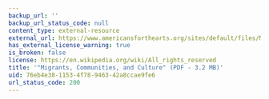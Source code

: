 ```yaml
---
backup_url: ''
backup_url_status_code: null
content_type: external-resource
external_url: https://www.americansforthearts.org/sites/default/files/Migrants_Communities_and_Culture-Brief_2008.pdf
has_external_license_warning: true
is_broken: false
license: https://en.wikipedia.org/wiki/All_rights_reserved
title: '"Migrants, Communities, and Culture" (PDF - 3.2 MB)'
uid: 76eb4e38-1153-4f78-9463-42a8ccae9fe6
url_status_code: 200
---
```


